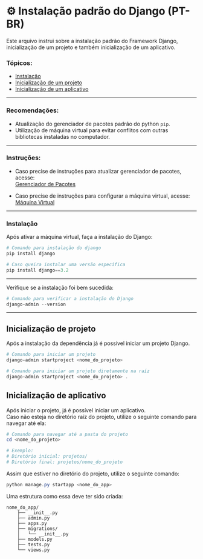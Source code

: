 # ⚙️ Instalação padrão do Django (PT-BR)

Este arquivo instrui sobre a instalação padrão do Framework Django, inicialização de um projeto e também inicialização de um aplicativo.  

### Tópicos:  
- [Instalação](#instalação)
- [Inicialização de um projeto](#inicialização-de-projeto)
- [Inicialização de um aplicativo](#inicialização-de-aplicativo)
---
### Recomendações:  
- Atualização do gerenciador de pacotes padrão do python `pip`.
- Utilização de máquina virtual para evitar conflitos com outras bibliotecas instaladas no computador.
---
### Instruções:
- Caso precise de instruções para atualizar gerenciador de pacotes, acesse:  
[Gerenciador de Pacotes](pip.md)

- Caso precise de instruções para configurar a máquina virtual, acesse:  
[Máquina Virtual](virtual_env.md)
---

### Instalação
Após ativar a máquina virtual, faça a instalação do Django:
```powershell
# Comando para instalação do django
pip install django

# Caso queira instalar uma versão específica
pip install django==3.2
```
---

Verifique se a instalação foi bem sucedida:
```powershell
# Comando para verificar a instalação do Django
django-admin --version
```
---

## Inicialização de projeto
Após a instalação da dependência já é possível iniciar um projeto Django.
```powershell
# Comando para iniciar um projeto
django-admin startproject <nome_do_projeto>

# Comando para iniciar um projeto diretamente na raíz
django-admin startproject <nome_do_projeto> .
```

## Inicialização de aplicativo
Após iniciar o projeto, já é possível iniciar um aplicativo.  
Caso não esteja no diretório raíz do projeto, utilize o seguinte comando para navegar até ela:  
```powershell
# Comando para navegar até a pasta do projeto
cd <nome_do_projeto>

# Exemplo:
# Diretório inicial: projetos/
# Diretório final: projetos/nome_do_projeto
```

Assim que estiver no diretório do projeto, utilize o seguinte comando:
```powershell
python manage.py startapp <nome_do_app>
```
Uma estrutura como essa deve ter sido criada:  
```
nome_do_app/  
    ├── __init__.py 
    ├── admin.py  
    ├── apps.py  
    ├── migrations/  
    │   └── __init__.py  
    ├── models.py  
    ├── tests.py  
    └── views.py  
```